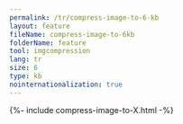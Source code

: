 ```yaml
---
permalink: /tr/compress-image-to-6-kb
layout: feature
fileName: compress-image-to-6kb
folderName: feature
tool: imgcompression
lang: tr
size: 6
type: kb
nointernationalization: true
---
```

{%- include compress-image-to-X.html -%}
      